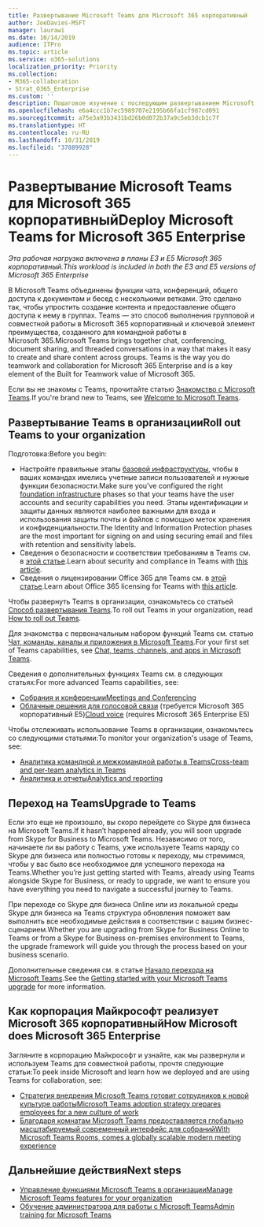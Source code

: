 ```yaml
---
title: Развертывание Microsoft Teams для Microsoft 365 корпоративный
author: JoeDavies-MSFT
manager: laurawi
ms.date: 10/14/2019
audience: ITPro
ms.topic: article
ms.service: o365-solutions
localization_priority: Priority
ms.collection:
- M365-collaboration
- Strat_O365_Enterprise
ms.custom: ''
description: Пошаговое изучение с последующим развертыванием Microsoft Teams в организации.
ms.openlocfilehash: e6a4ccc1b7ec5989707e2195b66fa1cf987cd091
ms.sourcegitcommit: a75e3a93b3431bd26b0d072b37a9c5eb3dcb1c7f
ms.translationtype: HT
ms.contentlocale: ru-RU
ms.lasthandoff: 10/31/2019
ms.locfileid: "37889928"
---
```

# <a name="deploy-microsoft-teams-for-microsoft-365-enterprise"></a><span data-ttu-id="43de3-103">Развертывание Microsoft Teams для Microsoft 365 корпоративный</span><span class="sxs-lookup"><span data-stu-id="43de3-103">Deploy Microsoft Teams for Microsoft 365 Enterprise</span></span>

<span data-ttu-id="43de3-104">*Эта рабочая нагрузка включена в планы E3 и E5 Microsoft 365 корпоративный.*</span><span class="sxs-lookup"><span data-stu-id="43de3-104">*This workload is included in both the E3 and E5 versions of Microsoft 365 Enterprise*</span></span>

<span data-ttu-id="43de3-p101">В Microsoft Teams объединены функции чата, конференций, общего доступа к документам и бесед с несколькими ветками. Это сделано так, чтобы упростить создание контента и предоставление общего доступа к нему в группах. Teams — это способ выполнения групповой и совместной работы в Microsoft 365 корпоративный и ключевой элемент преимущества, созданного для командной работы в Microsoft 365.</span><span class="sxs-lookup"><span data-stu-id="43de3-p101">Microsoft Teams brings together chat, conferencing, document sharing, and threaded conversations in a way that makes it easy to create and share content across groups. Teams is the way you do teamwork and collaboration for Microsoft 365 Enterprise and is a key element of the Built for Teamwork value of Microsoft 365.</span></span> 

<span data-ttu-id="43de3-107">Если вы не знакомы с Teams, прочитайте статью [Знакомство с Microsoft Teams](https://docs.microsoft.com/MicrosoftTeams/teams-overview).</span><span class="sxs-lookup"><span data-stu-id="43de3-107">If you're brand new to Teams, see [Welcome to Microsoft Teams](https://docs.microsoft.com/MicrosoftTeams/teams-overview).</span></span> 


## <a name="roll-out-teams-to-your-organization"></a><span data-ttu-id="43de3-108">Развертывание Teams в организации</span><span class="sxs-lookup"><span data-stu-id="43de3-108">Roll out Teams to your organization</span></span>

<span data-ttu-id="43de3-109">Подготовка:</span><span class="sxs-lookup"><span data-stu-id="43de3-109">Before you begin:</span></span>

- <span data-ttu-id="43de3-110">Настройте правильные этапы [базовой инфраструктуры](deploy-foundation-infrastructure.md), чтобы в ваших командах имелись учетные записи пользователей и нужные функции безопасности.</span><span class="sxs-lookup"><span data-stu-id="43de3-110">Make sure you've configured the right [foundation infrastructure](deploy-foundation-infrastructure.md) phases so that your teams have the user accounts and security capabilities you need.</span></span> <span data-ttu-id="43de3-111">Этапы идентификации и защиты данных являются наиболее важными для входа и использования защиты почты и файлов с помощью меток хранения и конфиденциальности.</span><span class="sxs-lookup"><span data-stu-id="43de3-111">The Identity and Information Protection phases are the most important for signing on and using securing email and files with retention and sensitivity labels.</span></span>
- <span data-ttu-id="43de3-112">Сведения о безопасности и соответствии требованиям в Teams см. в [этой статье](https://docs.microsoft.com/microsoftteams/security-compliance-overview).</span><span class="sxs-lookup"><span data-stu-id="43de3-112">Learn about security and compliance in Teams with [this article](https://docs.microsoft.com/microsoftteams/security-compliance-overview).</span></span>
- <span data-ttu-id="43de3-113">Сведения о лицензировании Office 365 для Teams см. в [этой статье](https://docs.microsoft.com/microsoftteams/office-365-licensing).</span><span class="sxs-lookup"><span data-stu-id="43de3-113">Learn about Office 365 licensing for Teams with [this article](https://docs.microsoft.com/microsoftteams/office-365-licensing).</span></span>

<span data-ttu-id="43de3-114">Чтобы развернуть Teams в организации, ознакомьтесь со статьей [Способ развертывания Teams](https://docs.microsoft.com/microsoftteams/how-to-roll-out-teams).</span><span class="sxs-lookup"><span data-stu-id="43de3-114">To roll out Teams in your organization, read [How to roll out Teams](https://docs.microsoft.com/microsoftteams/how-to-roll-out-teams).</span></span>

<span data-ttu-id="43de3-115">Для знакомства с первоначальным набором функций Teams см. статью [Чат, команды, каналы и приложения в Microsoft Teams](https://docs.microsoft.com/MicrosoftTeams/deploy-chat-teams-channels-microsoft-teams-landing-page).</span><span class="sxs-lookup"><span data-stu-id="43de3-115">For your first set of Teams capabilities, see [Chat, teams, channels, and apps in Microsoft Teams](https://docs.microsoft.com/MicrosoftTeams/deploy-chat-teams-channels-microsoft-teams-landing-page).</span></span>

<span data-ttu-id="43de3-116">Сведения о дополнительных функциях Teams см. в следующих статьях:</span><span class="sxs-lookup"><span data-stu-id="43de3-116">For more advanced Teams capabilities, see:</span></span>

- [<span data-ttu-id="43de3-117">Собрания и конференции</span><span class="sxs-lookup"><span data-stu-id="43de3-117">Meetings and Conferencing</span></span>](https://docs.microsoft.com/microsoftteams/deploy-meetings-microsoft-teams-landing-page)
- <span data-ttu-id="43de3-118">[Облачные решения для голосовой связи](https://docs.microsoft.com/microsoftteams/cloud-voice-landing-page) (требуется Microsoft 365 корпоративный E5)</span><span class="sxs-lookup"><span data-stu-id="43de3-118">[Cloud voice](https://docs.microsoft.com/microsoftteams/cloud-voice-landing-page) (requires Microsoft 365 Enterprise E5)</span></span>

<span data-ttu-id="43de3-119">Чтобы отслеживать использование Teams в организации, ознакомьтесь со следующими статьями:</span><span class="sxs-lookup"><span data-stu-id="43de3-119">To monitor your organization's usage of Teams, see:</span></span>

- [<span data-ttu-id="43de3-120">Аналитика командной и межкомандной работы в Teams</span><span class="sxs-lookup"><span data-stu-id="43de3-120">Cross-team and per-team analytics in Teams</span></span>](https://docs.microsoft.com/microsoftteams/teams-analytics-and-reports/cross-team-per-team-analytics)
- [<span data-ttu-id="43de3-121">Аналитика и отчеты</span><span class="sxs-lookup"><span data-stu-id="43de3-121">Analytics and reporting</span></span>](https://docs.microsoft.com/microsoftteams/teams-analytics-and-reports/teams-reporting-reference)


## <a name="upgrade-to-teams"></a><span data-ttu-id="43de3-122">Переход на Teams</span><span class="sxs-lookup"><span data-stu-id="43de3-122">Upgrade to Teams</span></span>

<span data-ttu-id="43de3-123">Если это еще не произошло, вы скоро перейдете со Skype для бизнеса на Microsoft Teams.</span><span class="sxs-lookup"><span data-stu-id="43de3-123">If it hasn’t happened already, you will soon upgrade from Skype for Business to Microsoft Teams.</span></span> <span data-ttu-id="43de3-124">Независимо от того, начинаете ли вы работу с Teams, уже используете Teams наряду со Skype для бизнеса или полностью готовы к переходу, мы стремимся, чтобы у вас было все необходимое для успешного перехода на Teams.</span><span class="sxs-lookup"><span data-stu-id="43de3-124">Whether you’re just getting started with Teams, already using Teams alongside Skype for Business, or ready to upgrade, we want to ensure you have everything you need to navigate a successful journey to Teams.</span></span>

<span data-ttu-id="43de3-125">При переходе со Skype для бизнеса Online или из локальной среды Skype для бизнеса на Teams структура обновления поможет вам выполнить все необходимые действия в соответствии с вашим бизнес-сценарием.</span><span class="sxs-lookup"><span data-stu-id="43de3-125">Whether you are upgrading from Skype for Business Online to Teams or from a Skype for Business on-premises environment to Teams, the upgrade framework will guide you through the process based on your business scenario.</span></span>
 
<span data-ttu-id="43de3-126">Дополнительные сведения см. в статье [Начало перехода на Microsoft Teams](https://docs.microsoft.com/MicrosoftTeams/upgrade-start-here).</span><span class="sxs-lookup"><span data-stu-id="43de3-126">See the [Getting started with your Microsoft Teams upgrade](https://docs.microsoft.com/MicrosoftTeams/upgrade-start-here) for more information.</span></span>

## <a name="how-microsoft-does-microsoft-365-enterprise"></a><span data-ttu-id="43de3-127">Как корпорация Майкрософт реализует Microsoft 365 корпоративный</span><span class="sxs-lookup"><span data-stu-id="43de3-127">How Microsoft does Microsoft 365 Enterprise</span></span>

<span data-ttu-id="43de3-128">Загляните в корпорацию Майкрософт и узнайте, как мы развернули и используем Teams для совместной работы, прочтя следующие статьи:</span><span class="sxs-lookup"><span data-stu-id="43de3-128">To peek inside Microsoft and learn how we deployed and are using Teams for collaboration, see:</span></span>

- [<span data-ttu-id="43de3-129">Стратегия внедрения Microsoft Teams готовит сотрудников к новой культуре работы</span><span class="sxs-lookup"><span data-stu-id="43de3-129">Microsoft Teams adoption strategy prepares employees for a new culture of work</span></span>](https://www.microsoft.com/ru-RU/itshowcase/microsoft-teams-adoption-strategy-prepares-employees-for-a-new-culture-of-work)
- [<span data-ttu-id="43de3-130">Благодаря комнатам Microsoft Teams предоставляется глобально масштабируемый современный интерфейс для собраний</span><span class="sxs-lookup"><span data-stu-id="43de3-130">With Microsoft Teams Rooms, comes a globally scalable modern meeting experience</span></span>](https://www.microsoft.com/ru-RU/itshowcase/with-microsoft-teams-rooms-comes-a-globally-scalable-modern-meeting-experience)

## <a name="next-steps"></a><span data-ttu-id="43de3-131">Дальнейшие действия</span><span class="sxs-lookup"><span data-stu-id="43de3-131">Next steps</span></span>

- [<span data-ttu-id="43de3-132">Управление функциями Microsoft Teams в организации</span><span class="sxs-lookup"><span data-stu-id="43de3-132">Manage Microsoft Teams features for your organization</span></span>](https://docs.microsoft.com/microsoftteams/enable-features-office-365)
- [<span data-ttu-id="43de3-133">Обучение администратора для работы с Microsoft Teams</span><span class="sxs-lookup"><span data-stu-id="43de3-133">Admin training for Microsoft Teams</span></span>](https://docs.microsoft.com/microsoftteams/itadmin-readiness)

